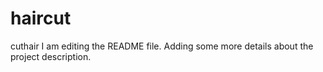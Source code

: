 # haircut
cuthair
I am editing the README file. Adding some more details about the project description.
